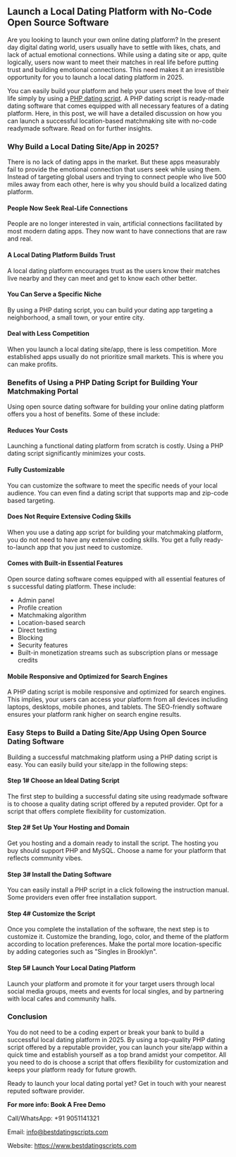 ## Launch a Local Dating Platform with No-Code Open Source Software

Are you looking to launch your own online dating platform? In the present day digital dating world, users usually have to settle with likes, chats, and lack of actual emotional connections. While using a dating site or app, quite logically, users now want to meet their matches in real life before putting trust and building emotional connections. This need makes it an irresistible opportunity for you to launch a local dating platform in 2025.

You can easily build your platform and help your users meet the love of their life simply by using a [PHP dating script](https://www.bestdatingscripts.com). A PHP dating script is ready-made dating software that comes equipped with all necessary features of a dating platform. Here, in this post, we will have a detailed discussion on how you can launch a successful location-based matchmaking site with no-code readymade software. Read on for further insights.

### Why Build a Local Dating Site/App in 2025?

There is no lack of dating apps in the market. But these apps measurably fail to provide the emotional connection that users seek while using them. Instead of targeting global users and trying to connect people who live 500 miles away from each other, here is why you should build a localized dating platform.

#### People Now Seek Real-Life Connections

People are no longer interested in vain, artificial connections facilitated by most modern dating apps. They now want to have connections that are raw and real.

#### A Local Dating Platform Builds Trust

A local dating platform encourages trust as the users know their matches live nearby and they can meet and get to know each other better.

#### You Can Serve a Specific Niche

By using a PHP dating script, you can build your dating app targeting a neighborhood, a small town, or your entire city.

#### Deal with Less Competition

When you launch a local dating site/app, there is less competition. More established apps usually do not prioritize small markets. This is where you can make profits.

### Benefits of Using a PHP Dating Script for Building Your Matchmaking Portal

Using open source dating software for building your online dating platform offers you a host of benefits. Some of these include:

#### Reduces Your Costs

Launching a functional dating platform from scratch is costly. Using a PHP dating script significantly minimizes your costs.

#### Fully Customizable

You can customize the software to meet the specific needs of your local audience. You can even find a dating script that supports map and zip-code based targeting.

#### Does Not Require Extensive Coding Skills

When you use a dating app script for building your matchmaking platform, you do not need to have any extensive coding skills. You get a fully ready-to-launch app that you just need to customize.

#### Comes with Built-in Essential Features

Open source dating software comes equipped with all essential features of s successful dating platform. These include:

- Admin panel
- Profile creation
- Matchmaking algorithm
- Location-based search
- Direct texting
- Blocking
- Security features
- Built-in monetization streams such as subscription plans or message credits

#### Mobile Responsive and Optimized for Search Engines

A PHP dating script is mobile responsive and optimized for search engines. This implies, your users can access your platform from all devices including laptops, desktops, mobile phones, and tablets. The SEO-friendly software ensures your platform rank higher on search engine results.

### Easy Steps to Build a Dating Site/App Using Open Source Dating Software

Building a successful matchmaking platform using a PHP dating script is easy. You can easily build your site/app in the following steps:

#### Step 1# Choose an Ideal Dating Script

The first step to building a successful dating site using readymade software is to choose a quality dating script offered by a reputed provider. Opt for a script that offers complete flexibility for customization.

#### Step 2# Set Up Your Hosting and Domain

Get you hosting and a domain ready to install the script. The hosting you buy should support PHP and MySQL. Choose a name for your platform that reflects community vibes.

#### Step 3# Install the Dating Software

You can easily install a PHP script in a click following the instruction manual. Some providers even offer free installation support.

#### Step 4# Customize the Script

Once you complete the installation of the software, the next step is to customize it. Customize the branding, logo, color, and theme of the platform according to location preferences. Make the portal more location-specific by adding categories such as "Singles in Brooklyn".

#### Step 5# Launch Your Local Dating Platform

Launch your platform and promote it for your target users through local social media groups, meets and events for local singles, and by partnering with local cafes and community halls.

### Conclusion

You do not need to be a coding expert or break your bank to build a successful local dating platform in 2025. By using a top-quality PHP dating script offered by a reputable provider, you can launch your site/app within a quick time and establish yourself as a top brand amidst your competitor. All you need to do is choose a script that offers flexibility for customization and keeps your platform ready for future growth.

Ready to launch your local dating portal yet? Get in touch with your nearest reputed software provider.

**For more info: Book A Free Demo**

Call/WhatsApp: +91 9051141321

Email: info@bestdatingscripts.com

Website: https://www.bestdatingscripts.com
